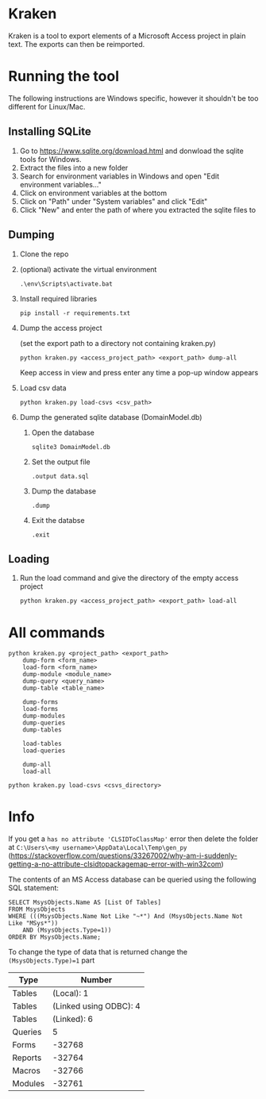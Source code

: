 # Kraken

Kraken is a tool to export elements of a Microsoft Access project in plain text. The exports can then be reimported.

# Running the tool
The following instructions are Windows specific, however it shouldn't be too different for Linux/Mac.

## Installing SQLite
1. Go to https://www.sqlite.org/download.html and donwload the sqlite tools for Windows.
1. Extract the files into a new folder
1. Search for environment variables in Windows and open "Edit environment variables..."
1. Click on environment variables at the bottom
1. Click on "Path" under "System variables" and click "Edit"
1. Click "New" and enter the path of where you extracted the sqlite files to

## Dumping
1. Clone the repo
1. (optional) activate the virtual environment
	```
	.\env\Scripts\activate.bat
	```
1. Install required libraries
	```
	pip install -r requirements.txt
	```
1. Dump the access project
	
	(set the export path to a directory not containing kraken.py)
	```
	python kraken.py <access_project_path> <export_path> dump-all
	```
	Keep access in view and press enter any time a pop-up window appears
1. Load csv data
	```
	python kraken.py load-csvs <csv_path>
	```
1. Dump the generated sqlite database (DomainModel.db)
	1. Open the database
		```
		sqlite3 DomainModel.db
		```
	1. Set the output file
		```
		.output data.sql
		```
	1. Dump the database
		```
		.dump
		```
	1. Exit the databse
		```
  		.exit
  		```

## Loading
1. Run the load command and give the directory of the empty access project
	
	```
	python kraken.py <access_project_path> <export_path> load-all
	```

# All commands
```
python kraken.py <project_path> <export_path>
	dump-form <form_name>
	load-form <form_name>
	dump-module <module_name>
	dump-query <query_name>
	dump-table <table_name>

	dump-forms
	load-forms
	dump-modules
	dump-queries
	dump-tables

	load-tables
	load-queries

	dump-all
	load-all
	
python kraken.py load-csvs <csvs_directory>
```

# Info
If you get a `has no attribute 'CLSIDToClassMap'` error then delete the folder at `C:\Users\<my username>\AppData\Local\Temp\gen_py` (https://stackoverflow.com/questions/33267002/why-am-i-suddenly-getting-a-no-attribute-clsidtopackagemap-error-with-win32com)

The contents of an MS Access database can be queried using the following SQL statement:

```
SELECT MsysObjects.Name AS [List Of Tables]
FROM MsysObjects
WHERE (((MsysObjects.Name Not Like "~*") And (MsysObjects.Name Not Like "MSys*")) 
	AND (MsysObjects.Type=1))
ORDER BY MsysObjects.Name;
```

To change the type of data that is returned change the `(MsysObjects.Type)=1` part

| Type | Number |
| ---- | ------ |
| Tables | (Local):	1 |
| Tables | (Linked using ODBC):	4 |
| Tables | (Linked): 6 |
| Queries | 5 |
| Forms | -32768 |
| Reports | -32764 |
| Macros | -32766 |
| Modules | -32761 |
